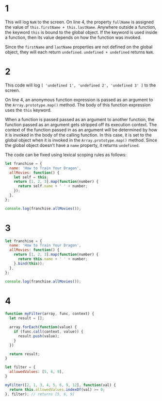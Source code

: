 # 1
This will log `NaN` to the screen. On line 4, the property `fullName` is assigned the value of `this.firstName + this.lastName`. Anywhere outside a function, the keyword `this` is bound to the global object. If the keyword is used inside a function, then its value depends on how the function was invoked.

Since the `firstName` and `lastName` properties are not defined on the global object, they will each return `undefined`. `undefined + undefined` returns `NaN`.

# 2
This code will log `[ 'undefined 1', 'undefined 2', 'undefined 3' ]` to the screen.

On line 4, an anonymous function expression is passed as an argument to the `Array.prototype.map()` method. The body of this function expression uses the `this` keyword. 

When a function is passed passed as an argument to another function, the function passed as an argument gets stripped off its execution context. The context of the function passed in as an argument will be determined by how it is invoked in the body of the calling function. In this case, it is set to the global object when it is invoked in the `Array.prototype.map()` method. Since the global object doesn't have a `name` property, it returns `undefined`.

The code can be fixed using lexical scoping rules as follows:

```javascript
let franchise = {
  name: 'How to Train Your Dragon',
  allMovies: function() {
    let self = this;
    return [1, 2, 3].map(function(number) {
      return self.name + ' ' + number;
    });
  },
};

console.log(franchise.allMovies());
```

# 3
```javascript
let franchise = {
  name: 'How to Train Your Dragon',
  allMovies: function() {
    return [1, 2, 3].map(function(number) {
      return this.name + ' ' + number;
    }.bind(this));
  },
};

console.log(franchise.allMovies());
```

# 4
```javascript
function myFilter(array, func, context) {
  let result = [];

  array.forEach(function(value) {
    if (func.call(context, value)) {
      result.push(value);
    }
  })

  return result;
}

let filter = {
  allowedValues: [5, 6, 9],
}

myFilter([2, 1, 3, 4, 5, 6, 9, 12], function(val) {
  return this.allowedValues.indexOf(val) >= 0;
}, filter); // returns [5, 6, 9]
```